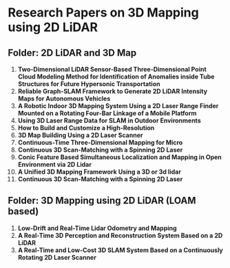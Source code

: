 
# Research Papers on 3D Mapping using 2D LiDAR 

## Folder: 2D LiDAR and 3D Map

1. **Two-Dimensional LiDAR Sensor-Based Three-Dimensional Point Cloud Modeling Method for Identification of Anomalies inside Tube Structures for Future Hypersonic Transportation**
2. **Reliable Graph-SLAM Framework to Generate 2D LiDAR Intensity Maps for Autonomous Vehicles**
3. **A Robotic Indoor 3D Mapping System Using a 2D Laser Range Finder Mounted on a Rotating Four-Bar Linkage of a Mobile Platform**
4. **Using 3D Laser Range Data for SLAM in Outdoor Environments**
5. **How to Build and Customize a High-Resolution**
6. **3D Map Building Using a 2D Laser Scanner**
7. **Continuous-Time Three-Dimensional Mapping for Micro**
8. **Continuous 3D Scan-Matching with a Spinning 2D Laser**
9. **Conic Feature Based Simultaneous Localization and Mapping in Open Environment via 2D Lidar**
10. **A Unified 3D Mapping Framework Using a 3D or 3d lidar**
11. **Continuous 3D Scan-Matching with a Spinning 2D Laser**

## Folder: 3D Mapping using 2D LiDAR (LOAM based)

1. **Low-Drift and Real-Time Lidar Odometry and Mapping**
2. **A Real-Time 3D Perception and Reconstruction System Based on a 2D LiDAR**
3. **A Real-Time and Low-Cost 3D SLAM System Based on a Continuously Rotating 2D Laser Scanner**
